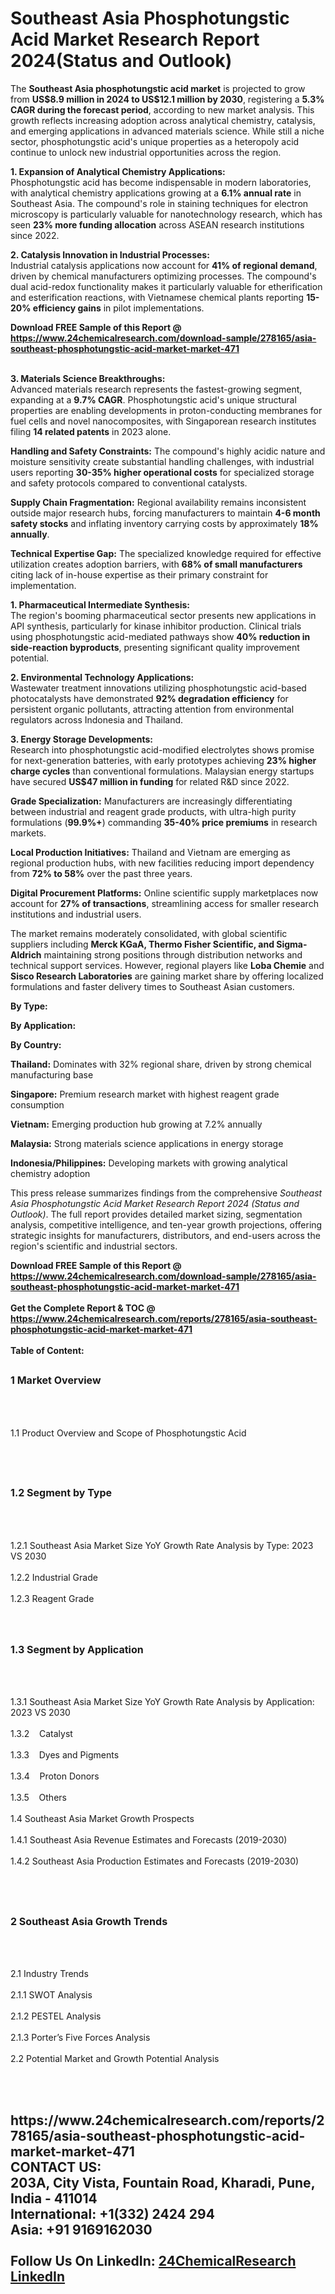 <h1>Southeast Asia Phosphotungstic Acid Market Research Report 2024(Status and Outlook)</h1><p>The <strong>Southeast Asia phosphotungstic acid market</strong> is projected to grow from <strong>US$8.9 million in 2024 to US$12.1 million by 2030</strong>, registering a <strong>5.3% CAGR during the forecast period</strong>, according to new market analysis. This growth reflects increasing adoption across analytical chemistry, catalysis, and emerging applications in advanced materials science. While still a niche sector, phosphotungstic acid's unique properties as a heteropoly acid continue to unlock new industrial opportunities across the region.</p><p><strong>1. Expansion of Analytical Chemistry Applications:</strong><br>
Phosphotungstic acid has become indispensable in modern laboratories, with analytical chemistry applications growing at a <strong>6.1% annual rate</strong> in Southeast Asia. The compound's role in staining techniques for electron microscopy is particularly valuable for nanotechnology research, which has seen <strong>23% more funding allocation</strong> across ASEAN research institutions since 2022.</p><p><strong>2. Catalysis Innovation in Industrial Processes:</strong><br>
Industrial catalysis applications now account for <strong>41% of regional demand</strong>, driven by chemical manufacturers optimizing processes. The compound's dual acid-redox functionality makes it particularly valuable for etherification and esterification reactions, with Vietnamese chemical plants reporting <strong>15-20% efficiency gains</strong> in pilot implementations.</p><div><b>Download FREE Sample of this Report @ 
            <a href="https://www.24chemicalresearch.com/download-sample/278165/asia-southeast-phosphotungstic-acid-market-market-471">
            https://www.24chemicalresearch.com/download-sample/278165/asia-southeast-phosphotungstic-acid-market-market-471</a></b></div><br><p><strong>3. Materials Science Breakthroughs:</strong><br>
Advanced materials research represents the fastest-growing segment, expanding at a <strong>9.7% CAGR</strong>. Phosphotungstic acid's unique structural properties are enabling developments in proton-conducting membranes for fuel cells and novel nanocomposites, with Singaporean research institutes filing <strong>14 related patents</strong> in 2023 alone.</p><p><strong>Handling and Safety Constraints:</strong> The compound's highly acidic nature and moisture sensitivity create substantial handling challenges, with industrial users reporting <strong>30-35% higher operational costs</strong> for specialized storage and safety protocols compared to conventional catalysts.</p><p><strong>Supply Chain Fragmentation:</strong> Regional availability remains inconsistent outside major research hubs, forcing manufacturers to maintain <strong>4-6 month safety stocks</strong> and inflating inventory carrying costs by approximately <strong>18% annually</strong>.</p><p><strong>Technical Expertise Gap:</strong> The specialized knowledge required for effective utilization creates adoption barriers, with <strong>68% of small manufacturers</strong> citing lack of in-house expertise as their primary constraint for implementation.</p><p><strong>1. Pharmaceutical Intermediate Synthesis:</strong><br>
The region's booming pharmaceutical sector presents new applications in API synthesis, particularly for kinase inhibitor production. Clinical trials using phosphotungstic acid-mediated pathways show <strong>40% reduction in side-reaction byproducts</strong>, presenting significant quality improvement potential.</p><p><strong>2. Environmental Technology Applications:</strong><br>
Wastewater treatment innovations utilizing phosphotungstic acid-based photocatalysts have demonstrated <strong>92% degradation efficiency</strong> for persistent organic pollutants, attracting attention from environmental regulators across Indonesia and Thailand.</p><p><strong>3. Energy Storage Developments:</strong><br>
Research into phosphotungstic acid-modified electrolytes shows promise for next-generation batteries, with early prototypes achieving <strong>23% higher charge cycles</strong> than conventional formulations. Malaysian energy startups have secured <strong>US$47 million in funding</strong> for related R&amp;D since 2022.</p><p><strong>Grade Specialization:</strong> Manufacturers are increasingly differentiating between industrial and reagent grade products, with ultra-high purity formulations (<strong>99.9%+</strong>) commanding <strong>35-40% price premiums</strong> in research markets.</p><p><strong>Local Production Initiatives:</strong> Thailand and Vietnam are emerging as regional production hubs, with new facilities reducing import dependency from <strong>72% to 58%</strong> over the past three years.</p><p><strong>Digital Procurement Platforms:</strong> Online scientific supply marketplaces now account for <strong>27% of transactions</strong>, streamlining access for smaller research institutions and industrial users.</p><p>The market remains moderately consolidated, with global scientific suppliers including <strong>Merck KGaA, Thermo Fisher Scientific, and Sigma-Aldrich</strong> maintaining strong positions through distribution networks and technical support services. However, regional players like <strong>Loba Chemie</strong> and <strong>Sisco Research Laboratories</strong> are gaining market share by offering localized formulations and faster delivery times to Southeast Asian customers.</p><p><strong>By Type:</strong></p><p><strong>By Application:</strong></p><p><strong>By Country:</strong></p><p><strong>Thailand:</strong> Dominates with 32% regional share, driven by strong chemical manufacturing base</p><p><strong>Singapore:</strong> Premium research market with highest reagent grade consumption</p><p><strong>Vietnam:</strong> Emerging production hub growing at 7.2% annually</p><p><strong>Malaysia:</strong> Strong materials science applications in energy storage</p><p><strong>Indonesia/Philippines:</strong> Developing markets with growing analytical chemistry adoption</p><p>This press release summarizes findings from the comprehensive <em>Southeast Asia Phosphotungstic Acid Market Research Report 2024 (Status and Outlook)</em>. The full report provides detailed market sizing, segmentation analysis, competitive intelligence, and ten-year growth projections, offering strategic insights for manufacturers, distributors, and end-users across the region's scientific and industrial sectors.</p><div><b>Download FREE Sample of this Report @ 
            <a href="https://www.24chemicalresearch.com/download-sample/278165/asia-southeast-phosphotungstic-acid-market-market-471">
            https://www.24chemicalresearch.com/download-sample/278165/asia-southeast-phosphotungstic-acid-market-market-471</a></b></div><br><div><b>Get the Complete Report & TOC @ 
            <a href="https://www.24chemicalresearch.com/reports/278165/asia-southeast-phosphotungstic-acid-market-market-471">
            https://www.24chemicalresearch.com/reports/278165/asia-southeast-phosphotungstic-acid-market-market-471</a></b></div><br>
            <b>Table of Content:</b><p><h2><span style="font-size:16px"><strong>1 Market Overview&nbsp;&nbsp; &nbsp;</strong></span></h2><br />
<br />
<p>1.1 Product Overview and Scope of Phosphotungstic Acid&nbsp;</p><br />
<br />
<h2><strong><span style="font-size:16px">1.2 Segment by Type&nbsp;&nbsp; &nbsp;</span></strong></h2><br />
<br />
<p>1.2.1 Southeast Asia Market Size YoY Growth Rate Analysis by Type: 2023 VS 2030&nbsp;&nbsp; &nbsp;<br /><br />
1.2.2 Industrial Grade&nbsp;&nbsp; &nbsp;<br /><br />
1.2.3 Reagent Grade<br /><br />
<br />
<h2><span style="font-size:16px"><strong>1.3 Segment by Application&nbsp;&nbsp;</strong></span></h2><br />
<br />
<p>1.3.1 Southeast Asia Market Size YoY Growth Rate Analysis by Application: 2023 VS 2030&nbsp;&nbsp; &nbsp;<br /><br />
1.3.2&nbsp;&nbsp; &nbsp;Catalyst<br /><br />
1.3.3&nbsp;&nbsp; &nbsp;Dyes and Pigments<br /><br />
1.3.4&nbsp;&nbsp; &nbsp;Proton Donors<br /><br />
1.3.5&nbsp;&nbsp; &nbsp;Others<br /><br />
1.4 Southeast Asia Market Growth Prospects&nbsp;&nbsp; &nbsp;<br /><br />
1.4.1 Southeast Asia Revenue Estimates and Forecasts (2019-2030)&nbsp;&nbsp; &nbsp;<br /><br />
1.4.2 Southeast Asia Production Estimates and Forecasts (2019-2030)&nbsp;&nbsp;</p><br />
<br />
<h2><span style="font-size:16px"><strong>2 Southeast Asia Growth Trends&nbsp;&nbsp; &nbsp;</strong></span></h2><br />
<br />
<p>2.1 Industry Trends&nbsp;&nbsp; &nbsp;<br /><br />
2.1.1 SWOT Analysis&nbsp;&nbsp; &nbsp;<br /><br />
2.1.2 PESTEL Analysis&nbsp;&nbsp; &nbsp;<br /><br />
2.1.3 Porter&rsquo;s Five Forces Analysis&nbsp;&nbsp; &nbsp;<br /><br />
2.2 Potential Market and Growth Potential Analysis&nbsp;&nbsp; &nbsp;</p><br />
<br />
<h2><span style="font-s</p><div><b>Get the Complete Report & TOC @ 
            <a href="https://www.24chemicalresearch.com/reports/278165/asia-southeast-phosphotungstic-acid-market-market-471">
            https://www.24chemicalresearch.com/reports/278165/asia-southeast-phosphotungstic-acid-market-market-471</a></b></div><br><b>CONTACT US:</b><br>
            203A, City Vista, Fountain Road, Kharadi, Pune, India - 411014<br>
            International: +1(332) 2424 294<br>
            Asia: +91 9169162030 <br><br>
            Follow Us On LinkedIn: <a href="https://www.linkedin.com/company/24chemicalresearch/">24ChemicalResearch LinkedIn</a>